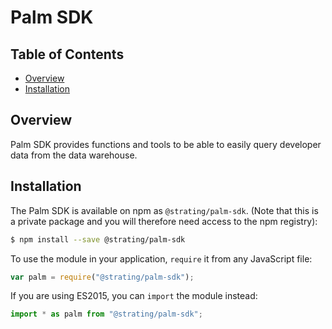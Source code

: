# Palm SDK

## Table of Contents

 * [Overview](#overview)
 * [Installation](#installation)


## Overview

Palm SDK provides functions and tools to be able to easily query developer data from the data warehouse.


## Installation

The Palm SDK is available on npm as `@strating/palm-sdk`. (Note that this is a private package and you will therefore need access to the npm registry):

```bash
$ npm install --save @strating/palm-sdk
```

To use the module in your application, `require` it from any JavaScript file:

```js
var palm = require("@strating/palm-sdk");
```

If you are using ES2015, you can `import` the module instead:

```js
import * as palm from "@strating/palm-sdk";
```
